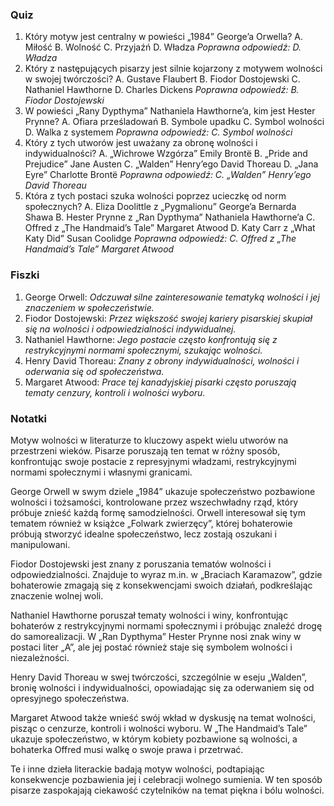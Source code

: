  ### Quiz

1. Który motyw jest centralny w powieści „1984” George’a Orwella?
A. Miłość
B. Wolność
C. Przyjaźń
D. Władza
   *Poprawna odpowiedź: D. Władza*
2. Który z następujących pisarzy jest silnie kojarzony z motywem wolności w swojej twórczości?
A. Gustave Flaubert
B. Fiodor Dostojewski
C. Nathaniel Hawthorne
D. Charles Dickens
   *Poprawna odpowiedź: B. Fiodor Dostojewski*
3. W powieści „Rany Dypthyma” Nathaniela Hawthorne’a, kim jest Hester Prynne?
A. Ofiara prześladowań
B. Symbole upadku
C. Symbol wolności
D. Walka z systemem
   *Poprawna odpowiedź: C. Symbol wolności*
4. Który z tych utworów jest uważany za obronę wolności i indywidualności?
A. „Wichrowe Wzgórza” Emily Brontë
B. „Pride and Prejudice” Jane Austen
C. „Walden” Henry’ego David Thoreau
D. „Jana Eyre” Charlotte Brontë
   *Poprawna odpowiedź: C. „Walden” Henry’ego David Thoreau*
5. Która z tych postaci szuka wolności poprzez ucieczkę od norm społecznych?
A. Eliza Doolittle z „Pygmalionu” George’a Bernarda Shawa
B. Hester Prynne z „Ran Dypthyma” Nathaniela Hawthorne’a
C. Offred z „The Handmaid’s Tale” Margaret Atwood
D. Katy Carr z „What Katy Did” Susan Coolidge
   *Poprawna odpowiedź: C. Offred z „The Handmaid’s Tale” Margaret Atwood*

### Fiszki

1. George Orwell: *Odczuwał silne zainteresowanie tematyką wolności i jej znaczeniem w społeczeństwie.*
2. Fiodor Dostojewski: *Przez większość swojej kariery pisarskiej skupiał się na wolności i odpowiedzialności indywidualnej.*
3. Nathaniel Hawthorne: *Jego postacie często konfrontują się z restrykcyjnymi normami społecznymi, szukając wolności.*
4. Henry David Thoreau: *Znany z obrony indywidualności, wolności i oderwania się od społeczeństwa.*
5. Margaret Atwood: *Prace tej kanadyjskiej pisarki często poruszają tematy cenzury, kontroli i wolności wyboru.*

### Notatki

Motyw wolności w literaturze to kluczowy aspekt wielu utworów na przestrzeni wieków. Pisarze poruszają ten temat w różny sposób, konfrontując swoje postacie z represyjnymi władzami, restrykcyjnymi normami społecznymi i własnymi granicami.

George Orwell w swym dziele „1984” ukazuje społeczeństwo pozbawione wolności i tożsamości, kontrolowane przez wszechwładny rząd, który próbuje znieść każdą formę samodzielności. Orwell interesował się tym tematem również w książce „Folwark zwierzęcy”, której bohaterowie próbują stworzyć idealne społeczeństwo, lecz zostają oszukani i manipulowani.

Fiodor Dostojewski jest znany z poruszania tematów wolności i odpowiedzialności. Znajduje to wyraz m.in. w „Braciach Karamazow”, gdzie bohaterowie zmagają się z konsekwencjami swoich działań, podkreślając znaczenie wolnej woli.

Nathaniel Hawthorne poruszał tematy wolności i winy, konfrontując bohaterów z restrykcyjnymi normami społecznymi i próbując znaleźć drogę do samorealizacji. W „Ran Dypthyma” Hester Prynne nosi znak winy w postaci liter „A”, ale jej postać również staje się symbolem wolności i niezależności.

Henry David Thoreau w swej twórczości, szczególnie w eseju „Walden”, bronię wolności i indywidualności, opowiadając się za oderwaniem się od opresyjnego społeczeństwa.

Margaret Atwood także wnieść swój wkład w dyskusję na temat wolności, pisząc o cenzurze, kontroli i wolności wyboru. W „The Handmaid’s Tale” ukazuje społeczeństwo, w którym kobiety pozbawione są wolności, a bohaterka Offred musi walkę o swoje prawa i przetrwać.

Te i inne dzieła literackie badają motyw wolności, podtapiając konsekwencje pozbawienia jej i celebracji wolnego sumienia. W ten sposób pisarze zaspokajają ciekawość czytelników na temat piękna i bólu wolności.